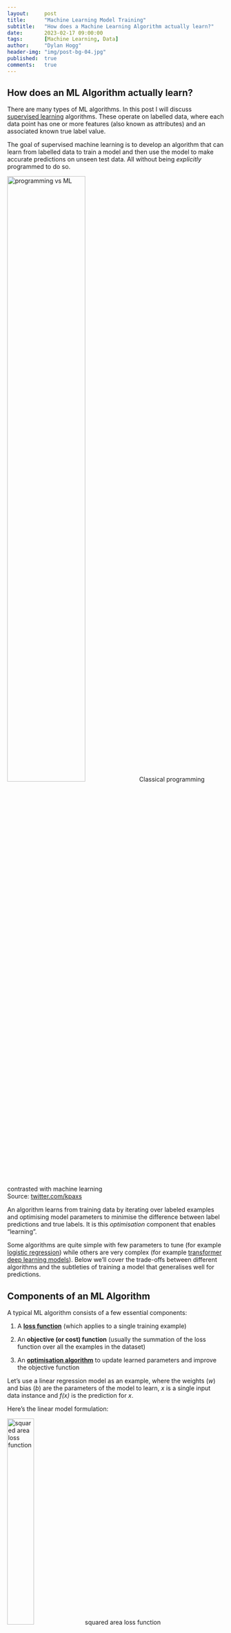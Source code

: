 ```yaml
---
layout:     post
title:      "Machine Learning Model Training"
subtitle:   "How does a Machine Learning Algorithm actually learn?"
date:       2023-02-17 09:00:00
tags:       [Machine Learning, Data]
author:     "Dylan Hogg"
header-img: "img/post-bg-04.jpg"
published:  true
comments:   true
---
```


<style>
    .center {
      width: 60%;
      margin: 0 auto;
    }
    .center-large {
      width: 75%;
      margin: 0 auto;
    }
</style>

<h2 class="section-heading" id="how">How does an ML Algorithm actually learn?</h2>

<p>There are many types of ML algorithms. In this post I will discuss <a href="https://en.wikipedia.org/wiki/Supervised_learning">supervised learning</a> algorithms. These operate on labelled data, where each data point has one or more features (also known as attributes) and an associated known true label value.</p>

<p>The goal of supervised machine learning is to develop an algorithm that can learn from labelled data to train a model and then use the model to make accurate predictions on unseen test data. All without being <em>explicitly</em> programmed to do so.</p>

<a href="/img/ml-productionisation/programming_vs_ml.jpeg"><img src="/img/ml-training/programming_vs_ml.jpeg" alt="programming vs ML" class="center" /></a>
<span class="caption text-muted">Classical programming contrasted with machine learning<br />Source: <a href="https://twitter.com/kpaxs/status/1163058544402411520">twitter.com/kpaxs</a></span>

<p>An algorithm learns from training data by iterating over labeled examples and optimising model parameters to minimise the difference between label predictions and true labels. It is this <em>optimisation </em>component that enables “learning”.</p>

<p>Some algorithms are quite simple with few parameters to tune (for example <a href="https://en.wikipedia.org/wiki/Logistic_regression">logistic regression</a>) while others are very complex (for example <a href="https://en.wikipedia.org/wiki/Transformer_(machine_learning_model)">transformer deep learning models</a>). Below we’ll cover the trade-offs between different algorithms and the subtleties of training a model that generalises well for predictions.</p>

<h2 class="section-heading" id="components">Components of an ML Algorithm</h2>

<p>A typical ML algorithm consists of a few essential components:</p>

<ol><li>
<p>A <strong><a href="https://en.wikipedia.org/wiki/Loss_function">loss function</a></strong> (which applies to a single training example)</p>
</li><li>
<p>An <strong>objective (or cost) function</strong> (usually the summation of the loss function over all the examples in the dataset)</p>
</li><li>
<p>An <strong><a href="https://en.wikipedia.org/wiki/List_of_optimization_algorithms">optimisation algorithm</a></strong> to update learned parameters and improve the objective function</p>
</li></ol>

<p>Let’s use a linear regression model as an example, where the weights (<em>w</em>) and bias (<em>b</em>) are the parameters of the model to learn, <em>x</em> is a single input data instance and <em>f(x)</em> is the prediction for <em>x</em>.</p>

<p>Here’s the linear model formulation:</p>

<a href="/img/ml-training/components_eq1.png"><img src="/img/ml-training/components_eq1.png" alt="squared area loss function" class="center" style="width:35%" /></a>
<span class="caption text-muted">squared area loss function</span>

<p>And the components:</p>

<ol><li>
<p>The <strong>squared area loss function</strong> (applies to a single training instance):</p>
<a href="/img/ml-training/components_eq2.png"><img src="/img/ml-training/components_eq2.png" alt="linear regression model" class="center" style="width:35%" /></a>
<span class="caption text-muted">linear regression model</span>
<p>The <strong>mean squared error (MSE) objective function</strong> applies to the whole dataset:</p>
<a href="/img/ml-training/components_eq3.png"><img src="/img/ml-training/components_eq3.png" alt="mean squared error (MSE) objective function" class="center" style="width:45%" /></a>
<span class="caption text-muted">mean squared error (MSE) objective function</span>
<p>An <strong>optimisation algorithm</strong>. One possible example is <a href="https://en.wikipedia.org/wiki/Gradient_descent">Gradient Descent</a>, since the objective function is differentiable. (Another option is a closed form solution, but that isn’t always solvable when the dataset is large).</p>
</li></ol>

<h2 class="section-heading" id="gradient">Gradient Descent Optimisation Algorithm</h2>

<p><a href="https://en.wikipedia.org/wiki/Gradient_descent">Gradient Descent</a> is a first-order iterative optimisation algorithm for finding a local minimum of a differentiable function. It’s commonly used to optimise linear regression, logistic regression and neural networks.</p>

<p>The basic idea behind gradient descent is to take steps in the direction of the negative gradient of the objective function with respect to the parameters. The negative gradient informs the direction in which the objective function is decreasing most rapidly, so taking a step in that direction should quickly reach a minimum.</p>

<p>There are several variations of gradient descent, such as <a href="https://en.wikipedia.org/wiki/Stochastic_gradient_descent">stochastic gradient descent</a>, which uses a random subset of the data to update the parameters in each iteration, and mini-batch gradient descent, which uses a small batch of data to update the parameters in each iteration.</p>

<p>It shouldn’t be confused with <a href="https://en.wikipedia.org/wiki/Backpropagation">backpropagation</a>, which is an efficient method of computing gradients in a directed graphs of computations (for example in neural networks).</p>

<a href="/img/ml-training/graddescent_1.png"><img src="/img/ml-training/graddescent_1.png" alt="Gradient Descent" class="center" /></a>
<span class="caption text-muted">Gradient Descent<br />Source: <a href="https://www.samlau.me/test-textbook/ch/11/gradient_stochastic.html">www.samlau.me</a></span>

<a href="/img/ml-training/graddescent_2.png"><img src="/img/ml-training/graddescent_2.png" alt="Stochastic Gradient Descent" class="center" /></a>
<span class="caption text-muted">Stochastic Gradient Descent<br />Source: <a href="https://www.samlau.me/test-textbook/ch/11/gradient_stochastic.html">www.samlau.me</a></span>

<p>The <a href="https://en.wikipedia.org/wiki/No_free_lunch_theorem">No Free Lunch Theorem</a> is a concept that states that there is no one model that works best for every problem. The theorem essentially says that if an algorithm performs well on a certain set of problems, then it must necessarily perform worse on others.</p>

<p>The assumptions of a great model for one problem may not hold for another problem, so it is common to try multiple models and find one that works best for a particular problem.</p>

<h2 class="section-heading" id="under">Under and Over-fitting</h2>

<p><a href="https://en.wikipedia.org/wiki/Overfitting#Underfitting">Underfitting</a> and <a href="https://en.wikipedia.org/wiki/Overfitting">overfitting</a> are common problems that can occur when training models.</p>

<p>Underfitting occurs when the model is too simple to capture the underlying patterns in the data. In other words, the model is not complex enough to fit the training data, and it performs poorly on both the training and testing data.</p>

<p>Overfitting occurs when the model is too complex and fits the training data too well, including the noise in the data. In this case, the model is not able to generalise to new, unseen data and performs poorly on the test data.</p>

<p>Both underfitting and overfitting can lead to poor performance and inaccurate predictions. The goal is to find the right balance between model complexity and performance on the training and testing data. Techniques such as <a href="https://en.wikipedia.org/wiki/Cross-validation_(statistics)">cross-validation</a>, <a href="https://en.wikipedia.org/wiki/Regularization_(mathematics)">regularisation</a>, and <a href="https://en.wikipedia.org/wiki/Early_stopping">early stopping</a> can help to prevent overfitting and underfitting in machine learning models.</p>

<a href="/img/ml-training/overfitting.png"><img src="/img/ml-training/overfitting.png" alt="Examples of under/good/over fitting" class="center-large" /></a>
<span class="caption text-muted">Examples of under/good/over fitting<br />Source: <a href="https://medium.com/greyatom/what-is-underfitting-and-overfitting-in-machine-learning-and-how-to-deal-with-it-6803a989c76">Anup Bhande</a></span>

<h2 class="section-heading" id="bias">Bias and Variance</h2>

<p><a href="https://en.wikipedia.org/wiki/Bias%E2%80%93variance_tradeoff">Bias and variance</a> are two important concepts that relate to the ability of a model to accurately capture the underlying patterns in the data.</p>

<p>Bias refers to the error that is introduced by approximating a real-world problem with a simplified model. A model with high bias is unable to capture the complexity of the underlying patterns in the data and may result in underfitting.</p>

<p>Variance, on the other hand, refers to the error that is introduced by the model's sensitivity to small fluctuations in the training data. A model with high variance is too complex and may result in overfitting. In other words, a model with high variance is too sensitive to the noise in the training data and may fail to generalise to new, unseen data.</p>

<a href="/img/ml-training/bias_variance.png"><img src="/img/ml-training/bias_variance.png" alt="Bias/variance intuition" class="center" /></a>
<span class="caption text-muted">Bias/variance intuition<br />Source: <a href="https://towardsdatascience.com/understanding-the-bias-variance-tradeoff-165e6942b229">Seema Singh</a></span>

<h2 class="section-heading" id="tradeoff">Bias / Variance Tradeoff</h2>

<p>Bias and variance trade off against each other. This tradeoff is a central problem in supervised learning.</p>

<p>The goal is to find the right balance between bias and variance to achieve the best predictive performance on new, unseen data. Techniques such as regularisation, cross-validation, and ensembling can help to balance bias and variance in machine learning models.</p>

<p>Ideally, we want a model that accurately captures the regularities in its training data and generalises well to unseen data. Unfortunately, it is typically impossible to do both simultaneously.</p>

<ul><li>
<p>Expected generalisation error is the sum of the bias and variance error</p>
</li><li>
<p>Overfitting: low bias, high variance</p>
</li><li>
<p>Underfitting: high bias, low variance</p>
</li></ul>

<a href="/img/ml-training/bias_variance_tradeoff.png"><img src="/img/ml-training/bias_variance_tradeoff.png" alt="Bias/variance error decomposition" class="center-large" /></a>
<span class="caption text-muted">Bias/variance error decomposition<br />Source: <a href="https://djsaunde.wordpress.com/2017/07/17/the-bias-variance-tradeoff/">Daniel Saunders</a></span>

<h2 class="section-heading" id="data-splits">Training/Validation/Test Data Splits</h2>

<p><a href="https://en.wikipedia.org/wiki/Training,_validation,_and_test_data_sets">Training, validation, and test data splits</a> are used to evaluate the performance of a model on new, unseen data. These data splits are used to train the model, tune its hyperparameters, and evaluate its performance.</p>

<p>The training set is the part of the data that is used to train the model. It is the data on which the model is fitted, and its parameters are optimised to minimise the objective function.</p>

<p>The validation set is used to evaluate the performance of the model with different hyperparameter values and select the best set of hyperparameters.</p>

<p>The test set is the part of the data that is used to evaluate the final performance of the model. It is a new, unseen dataset that the model has not been trained on or used to tune hyperparameters. The test set is used to estimate the performance of the model on new, unseen data and to determine if the model is generalising well.</p>

<p>It is important to keep the test set separate from the training and validation sets to avoid overfitting and to obtain an unbiased estimate of the model's performance. If there is not enough labelled, cross-validation is another option.</p>

<a href="/img/ml-training/data_splits.png"><img src="/img/ml-training/data_splits.png" alt="Data splits" class="center-large" /></a>
<span class="caption text-muted">Data splits<br />Source: <a href="https://towardsdatascience.com/train-test-split-and-cross-validation-in-python-80b61beca4b6">Adi Bronshtein</a></span>

<h2 class="section-heading" id="hyperparms">Hyperparameters</h2>

<p><a href="https://en.wikipedia.org/wiki/Hyperparameter_(machine_learning)">Hyperparameters</a> in machine learning are model settings that cannot be learned during training but must be set before the training process begins. They control the behaviour of the model and can have a significant impact on its performance.</p>

<p>Hyperparameters are typically set by the user and are not learned from the data. They can include settings such as the learning rate, the number of hidden layers in a neural network, the number of trees in a random forest, the regularisation strength, or the kernel type in a support vector machine.</p>

<p>Finding the right hyperparameter values is essential to ensure that the model performs well on new, unseen data. They can be difficult to set, as their optimal values can depend on the dataset, the model architecture, and the specific problem being solved. </p>

<p>There are many approaches to hyper-parameter optimisation, for example:</p>

<ul><li>
<p><strong><a href="https://en.wikipedia.org/wiki/Hyperparameter_optimization#Grid_search">Grid search</a> </strong>– simple parameter sweep</p>
</li><li>
<p><strong><a href="https://en.wikipedia.org/wiki/Hyperparameter_optimization#Random_search">Random search</a> </strong>– can <a href="https://jmlr.csail.mit.edu/papers/volume13/bergstra12a/bergstra12a.pdf">outperform Grid search</a></p>
</li><li>
<p><strong><a href="https://en.wikipedia.org/wiki/Hyperparameter_optimization#Bayesian_optimization">Bayesian optimisation</a> </strong>- builds a model of the function mapping from hyper-parameter values to the objective</p>
</li></ul>

<h2 class="section-heading" id="regularisation">Regularisation</h2>

<p><a href="https://en.wikipedia.org/wiki/Regularization_(mathematics)">Regularisation</a> is an umbrella term of methods that force the learning algorithm to build a less complex model. It is any modiﬁcation we make to a learning algorithm that is intended to reduce its <a href="https://en.wikipedia.org/wiki/Generalization_error">generalisation error</a> but not its training error.</p>

<p>Regularisation examples:</p>

<ul><li>
<p><strong>L1 regularisation (aka <a href="https://en.wikipedia.org/wiki/Lasso_(statistics)">lasso regression</a>) </strong>– adds the <em>absolute value </em>of the model coefficients as a penalty term to the loss function. (many coefficients tend to 0 which helps with feature selection)</p>
</li><li>
<p><strong>L2 regularisation (aka <a href="https://en.wikipedia.org/wiki/Ridge_regression">ridge regression</a>) </strong>– adds the <em>squared value </em>of the model coefficients as a penalty term to the loss function. (L2 is differentiable meaning gradient descent can be used to optimise the objective function)</p>
</li><li>
<p><strong><a href="https://en.wikipedia.org/wiki/Early_stopping">Early stopping</a></strong></p>
</li><li>
<p><strong><a href="https://en.wikipedia.org/wiki/Data_augmentation">Data Augmentation</a></strong></p>
</li><li>
<p>For neural networks:</p>
    <ul><li>
    <p><strong><a href="https://en.wikipedia.org/wiki/Dilution_(neural_networks)#Dropout">Dropout</a></strong>: randomly "dropping out" units during training</p>
    </li><li>
    <p><strong><a href="https://en.wikipedia.org/wiki/Batch_normalization">Batch normalisation</a></strong>: re-centering and re-scaling layer inputs</p>
    </li></ul>
</li></ul>

<h2 class="section-heading" id="learning-curves">Learning Curves</h2>

<p>A <a href="https://en.wikipedia.org/wiki/Learning_curve_(machine_learning)">learning curve</a> is a graph that shows how the performance of a model changes as the size of the training set increases or the model complexity increases. </p>

<p>Learning curves are used to diagnose the bias-variance tradeoff of a model and to determine whether the model is underfitting or overfitting. They can also be used to determine if more data will improve the model, evaluate the effect of regularisation, perform feature selection, and hyperparameter tuning on the performance of the model.</p>

<a href="/img/ml-training/learning_model_complexity.png"><img src="/img/ml-training/learning_model_complexity.png" alt="Model complexity learning curve" class="center-large" /></a>
<span class="caption text-muted">Model complexity learning curve<br />Source: <a href="https://learnopencv.com/bias-variance-tradeoff-in-machine-learning/">Satya Mallick</a></span>

<a href="/img/ml-training/learning_trainingset_size.png"><img src="/img/ml-training/learning_trainingset_size.png" alt="Training set size learning curve" class="center" /></a>
<span class="caption text-muted">Training set size learning curve<br />Source: <a href="https://upload.wikimedia.org/wikipedia/commons/9/90/Variance-bias.svg">wikimedia</a></span>

<h2 class="section-heading" id="performance">Assessing Model Performance</h2>

<p>To assess the performance of a machine learning model, several evaluation metrics can be used. The choice of the metric depends on the specific problem and the type of model being used.</p>

<p>Here are some common evaluation methods and metrics:</p>

<ul><li>
<p><strong><a href="https://en.wikipedia.org/wiki/Confusion_matrix">Confusion matrix</a> </strong>summarises predictions vs true labels</p>
</li><li>
<p><strong><a href="https://en.wikipedia.org/wiki/Precision_and_recall#Precision">Precision</a></strong>: fraction of relevant instances <em>among the retrieved instances</em></p>
</li><li>
<p><strong><a href="https://en.wikipedia.org/wiki/Precision_and_recall#Recall">Recall</a></strong>: fraction of relevant instances <em>that were retrieved</em></p>
</li></ul>

<a href="/img/ml-training/precision_recall.png"><img src="/img/ml-training/precision_recall.png" alt="Precision and recall components" class="center" /></a>
<span class="caption text-muted">Precision and recall components<br />Source: <a href="https://en.wikipedia.org/wiki/Precision_and_recall">wikipedia.org</a></span>

<ul><li>
<p><strong><a href="https://en.wikipedia.org/wiki/F-score">F<sub>1</sub>-score</a></strong>: balance between precision and recall</p>
</li></ul>
<a href="/img/ml-training/f1_calculation.png"><img src="/img/ml-training/f1_calculation.png" alt="F1 calculation" class="center-large" /></a>
<ul><li>
<p><strong><a href="https://en.wikipedia.org/wiki/Receiver_operating_characteristic">ROC curve</a></strong>: plot of model performance for all classification thresholds</p>
</li><li>
<p><strong><a href="https://en.wikipedia.org/wiki/Receiver_operating_characteristic#Area_under_the_curve">AUC</a></strong>: Area under the ROC curve, provides an aggregate measure between 0 and 1 of performance across all possible classification thresholds</p>
</li></ul>

<a href="/img/ml-training/roc_curve.png"><img src="/img/ml-training/roc_curve.png" alt="TP vs FP rate at different classification thresholds" class="center" /></a>
<span class="caption text-muted">TP vs FP rate at different classification thresholds<br />Source: <a href="https://developers.google.com/machine-learning/crash-course/classification/roc-and-auc">developers.google.com</a></span>

<h2 class="section-heading" id="further">Further Considerations</h2>

<p>There are many further important considerations when training a good machine learning model. I plan to cover these in a future post. For now I’ll list</p>

<ul><li>
<p><a href="https://en.wikipedia.org/wiki/Imputation_(statistics)">Imputation</a> of <a href="https://en.wikipedia.org/wiki/Missing_data">missing values</a></p>
</li><li>
<p>Handling imbalanced datasets with <a href="https://en.wikipedia.org/wiki/Oversampling_and_undersampling_in_data_analysis">over &amp; under sampling</a></p>
</li><li>
<p>Choosing a good <a href="https://en.wikipedia.org/wiki/Loss_function#Selecting_a_loss_function">objective function to optimise</a></p>
</li><li>
<p><a href="https://en.wikipedia.org/wiki/Feature_engineering">Feature engineering</a> and <a href="https://en.wikipedia.org/wiki/Feature_selection">feature selection</a></p>
</li><li>
<p><a href="https://en.wikipedia.org/wiki/Normalization_(statistics)">Normalisation</a>/standardisation of features</p>
</li><li>
<p>Prevent <a href="https://en.wikipedia.org/wiki/Leakage_(machine_learning)">information leakage</a> from training to test sets (especially with time series data)</p>
</li><li>
<p>Model interpretation &amp; <a href="https://en.wikipedia.org/wiki/Explainable_artificial_intelligence">explainability</a></p>
</li><li>
<p>Data and <a href="https://en.wikipedia.org/wiki/Concept_drift">model/concept drift</a> over time</p>
</li><li>
<p>Model <a href="https://en.wikipedia.org/wiki/AI_accelerator">performance</a> at training (and inference) time</p>
</li><li>
<p>Ease of trained model productionisation, <a href="https://en.wikipedia.org/wiki/MLOps">MLOps</a> and <a href="https://en.wikipedia.org/wiki/ModelOps">ModelOps</a></p>
</li></ul>

<h2 class="section-heading" id="resources">Further Resources</h2>

<p>These are my recommended machine and deep learning lecture videos, all available via Youtube:</p>

<ul><li>
<p><a href="https://www.youtube.com/playlist?list=PLoROMvodv4rMiGQp3WXShtMGgzqpfVfbU">Stanford CS229: Machine Learning with Andrew Ng, 2018</a> (<a href="https://stanford.edu/~shervine/teaching/cs-229/">online notes</a>)</p>
</li><li>
<p><a href="https://www.youtube.com/playlist?list=PLoROMvodv4rOABXSygHTsbvUz4G_YQhOb">Stanford CS230: Deep Learning with Andrew Ng, 2018</a> (<a href="https://stanford.edu/~shervine/teaching/cs-230/">online notes</a>)</p>
</li><li>
<p><a href="https://www.youtube.com/playlist?list=PLkt2uSq6rBVctENoVBg1TpCC7OQi31AlC">CS231n: DL for Computer Vision with Andrej Karpathy, 2016</a> (<a href="https://aman.ai/cs231n/">online notes</a>)</p>
</li><li>
<p><a href="https://www.youtube.com/playlist?list=PLtBw6njQRU-rwp5__7C0oIVt26ZgjG9NI">MIT 6.S191 Intro to DL Home with Alexander Amini, 2022</a> (<a href="https://github.com/aamini/introtodeeplearning/">github repo</a>)</p>
</li><li>
<p><a href="https://www.youtube.com/playlist?list=PLTKMiZHVd_2KyGirGEvKlniaWeLOHhUF3">UW-Madison STAT 451 Introduction to ML with Sebastian Raschka, 2021</a> (<a href="https://github.com/rasbt/stat451-machine-learning-fs20">github repo</a>)</p>
</li></ul>

<p>Google also has a good <a href="https://developers.google.com/machine-learning/foundational-courses">foundational</a> and <a href="https://developers.google.com/machine-learning/advanced-courses">advanced</a> ML courses.</p>

<p>Additionally, here are some amazing machine learning notes by Christopher Olah that everyone should checkout: <a href="http://colah.github.io/">colah.github.io</a></p>
